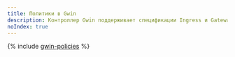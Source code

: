 ```yaml
---
title: Политики в Gwin
description: Контроллер Gwin поддерживает спецификации Ingress и Gateway API, а для настройки дополнительных возможностей {{ alb-full-name }}, выходящих за рамки стандартной спецификации {{ k8s }}, реализован механизм политик.
noIndex: true
---
```


{% include [gwin-policies](../../_includes/managed-kubernetes/alb-ref/gwin-policies.md) %}